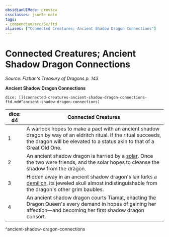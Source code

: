 ```yaml
---
obsidianUIMode: preview
cssclasses: json5e-note
tags:
- compendium/src/5e/ftd
aliases: ["Connected Creatures; Ancient Shadow Dragon Connections"]
---
```

# Connected Creatures; Ancient Shadow Dragon Connections
*Source: Fizban's Treasury of Dragons p. 143* 

**Ancient Shadow Dragon Connections**

`dice: [](connected-creatures-ancient-shadow-dragon-connections-ftd.md#^ancient-shadow-dragon-connections)`

| dice: d4 | Connected Creatures |
|----------|---------------------|
| 1 | A warlock hopes to make a pact with an ancient shadow dragon by way of an eldritch ritual. If the ritual succeeds, the dragon will be elevated to a status akin to that of a Great Old One. |
| 2 | An ancient shadow dragon is harried by a [solar](/Systems/5e/bestiary/celestial/solar.md). Once the two were friends, and the solar hopes to cleanse the shadow from the dragon. |
| 3 | Hidden away in an ancient shadow dragon's lair lurks a [demilich](/Systems/5e/bestiary/undead/demilich.md), its jeweled skull almost indistinguishable from the dragon's other grim baubles. |
| 4 | An ancient shadow dragon courts Tiamat, enacting the Dragon Queen's every demand in hopes of gaining her affection—and becoming her first shadow dragon consort. |
^ancient-shadow-dragon-connections